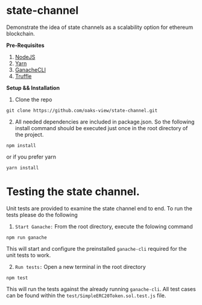 # state-channel

Demonstrate the idea of state channels as a scalability option for ethereum blockchain.

**Pre-Requisites**

1. [NodeJS](https://www.digitalocean.com/community/tutorials/how-to-install-node-js-on-ubuntu-16-04)
2. [Yarn](https://stackoverflow.com/questions/42606941/install-yarn-ubuntu-16-04-linux-mint-18-1)
3. [GanacheCLI](https://github.com/trufflesuite/ganache-cli)
4. [Truffle](https://github.com/trufflesuite/truffle)

**Setup && Installation**

1. Clone the repo

```
git clone https://github.com/oaks-view/state-channel.git

```

2. All needed dependencies are included in package.json. So the following install command should be executed just once
   in the root directory of the project.

```
npm install
```

or if you prefer yarn

```
yarn install
```

# Testing the state channel.

Unit tests are provided to examine the state channel end to end. To run the tests please do the following

1. `Start Ganache:` From the root directory, execute the folowing command

```
npm run ganache
```

This will start and configure the preinstalled `ganache-cli` required for the unit tests to work.

2. `Run tests:` Open a new terminal in the root directory

```
npm test
```

This will run the tests against the already running `ganache-cli`.
All test cases can be found within the `test/SimpleERC20Token.sol.test.js` file.
